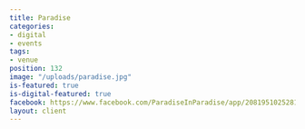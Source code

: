 ```yaml
---
title: Paradise
categories:
- digital
- events
tags:
- venue
position: 132
image: "/uploads/paradise.jpg"
is-featured: true
is-digital-featured: true
facebook: https://www.facebook.com/ParadiseInParadise/app/208195102528120/
layout: client
---
```


